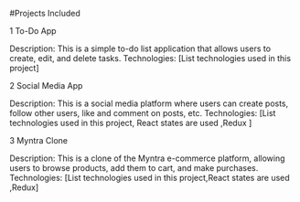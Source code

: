 

#Projects Included

1 To-Do App

Description: This is a simple to-do list application that allows users to create, edit, and delete tasks.
Technologies: [List technologies used in this project]



2 Social Media App

Description: This is a social media platform where users can create posts, follow other users, like and comment on posts, etc.
Technologies: [List technologies used in this project, React states are used ,Redux ]



3 Myntra Clone

Description: This is a clone of the Myntra e-commerce platform, allowing users to browse products, add them to cart, and make purchases.
Technologies: [List technologies used in this project,React states are used ,Redux]

